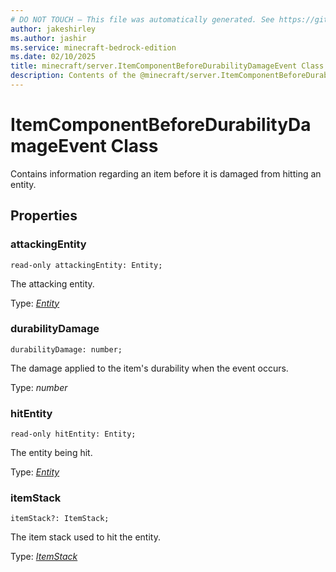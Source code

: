 ```yaml
---
# DO NOT TOUCH — This file was automatically generated. See https://github.com/mojang/minecraftapidocsgenerator to modify descriptions, examples, etc.
author: jakeshirley
ms.author: jashir
ms.service: minecraft-bedrock-edition
ms.date: 02/10/2025
title: minecraft/server.ItemComponentBeforeDurabilityDamageEvent Class
description: Contents of the @minecraft/server.ItemComponentBeforeDurabilityDamageEvent class.
---
```

# ItemComponentBeforeDurabilityDamageEvent Class

Contains information regarding an item before it is damaged from hitting an entity.

## Properties

### **attackingEntity**
`read-only attackingEntity: Entity;`

The attacking entity.

Type: [*Entity*](Entity.md)

### **durabilityDamage**
`durabilityDamage: number;`

The damage applied to the item's durability when the event occurs.

Type: *number*

### **hitEntity**
`read-only hitEntity: Entity;`

The entity being hit.

Type: [*Entity*](Entity.md)

### **itemStack**
`itemStack?: ItemStack;`

The item stack used to hit the entity.

Type: [*ItemStack*](ItemStack.md)
